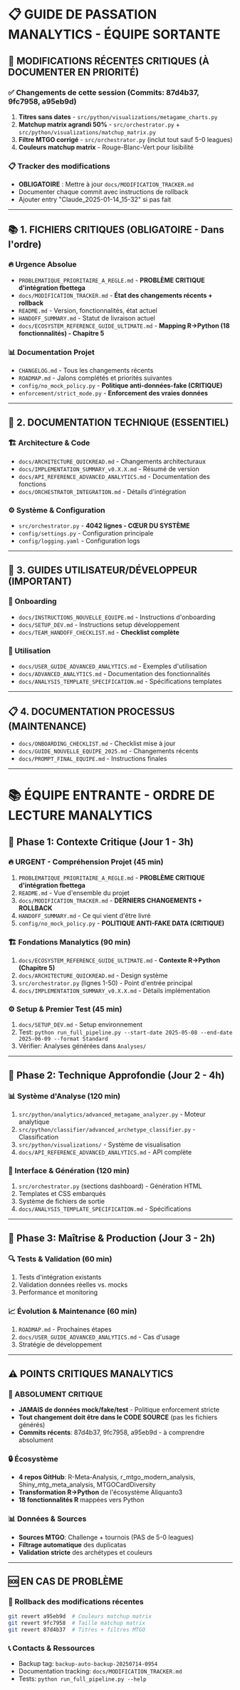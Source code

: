# 📋 GUIDE DE PASSATION MANALYTICS - ÉQUIPE SORTANTE

## 🎯 MODIFICATIONS RÉCENTES CRITIQUES (À DOCUMENTER EN PRIORITÉ)

### ✅ Changements de cette session (Commits: 87d4b37, 9fc7958, a95eb9d)
1. **Titres sans dates** - `src/python/visualizations/metagame_charts.py`
2. **Matchup matrix agrandi 50%** - `src/orchestrator.py` + `src/python/visualizations/matchup_matrix.py`
3. **Filtre MTGO corrigé** - `src/orchestrator.py` (inclut tout sauf 5-0 leagues)
4. **Couleurs matchup matrix** - Rouge-Blanc-Vert pour lisibilité

### 📋 Tracker des modifications
- **OBLIGATOIRE** : Mettre à jour `docs/MODIFICATION_TRACKER.md`
- Documenter chaque commit avec instructions de rollback
- Ajouter entry "Claude_2025-01-14_15-32" si pas fait

---

## 📚 1. FICHIERS CRITIQUES (OBLIGATOIRE - Dans l'ordre)

### 🔥 Urgence Absolue
- `PROBLEMATIQUE_PRIORITAIRE_A_REGLE.md` - **PROBLÈME CRITIQUE d'intégration fbettega**
- `docs/MODIFICATION_TRACKER.md` - **État des changements récents + rollback**
- `README.md` - Version, fonctionnalités, état actuel
- `HANDOFF_SUMMARY.md` - Statut de livraison actuel
- `docs/ECOSYSTEM_REFERENCE_GUIDE_ULTIMATE.md` - **Mapping R→Python (18 fonctionnalités) - Chapitre 5**

### 📊 Documentation Projet
- `CHANGELOG.md` - Tous les changements récents
- `ROADMAP.md` - Jalons complétés et priorités suivantes
- `config/no_mock_policy.py` - **Politique anti-données-fake (CRITIQUE)**
- `enforcement/strict_mode.py` - **Enforcement des vraies données**

---

## 🔧 2. DOCUMENTATION TECHNIQUE (ESSENTIEL)

### 🏗️ Architecture & Code
- `docs/ARCHITECTURE_QUICKREAD.md` - Changements architecturaux
- `docs/IMPLEMENTATION_SUMMARY_v0.X.X.md` - Résumé de version
- `docs/API_REFERENCE_ADVANCED_ANALYTICS.md` - Documentation des fonctions
- `docs/ORCHESTRATOR_INTEGRATION.md` - Détails d'intégration

### ⚙️ Système & Configuration
- `src/orchestrator.py` - **4042 lignes - CŒUR DU SYSTÈME**
- `config/settings.py` - Configuration principale
- `config/logging.yaml` - Configuration logs

---

## 👥 3. GUIDES UTILISATEUR/DÉVELOPPEUR (IMPORTANT)

### 🚀 Onboarding
- `docs/INSTRUCTIONS_NOUVELLE_EQUIPE.md` - Instructions d'onboarding
- `docs/SETUP_DEV.md` - Instructions setup développement
- `docs/TEAM_HANDOFF_CHECKLIST.md` - **Checklist complète**

### 📖 Utilisation
- `docs/USER_GUIDE_ADVANCED_ANALYTICS.md` - Exemples d'utilisation
- `docs/ADVANCED_ANALYTICS.md` - Documentation des fonctionnalités
- `docs/ANALYSIS_TEMPLATE_SPECIFICATION.md` - Spécifications templates

---

## 📋 4. DOCUMENTATION PROCESSUS (MAINTENANCE)

- `docs/ONBOARDING_CHECKLIST.md` - Checklist mise à jour
- `docs/GUIDE_NOUVELLE_EQUIPE_2025.md` - Changements récents
- `docs/PROMPT_FINAL_EQUIPE.md` - Instructions finales

---

# 📚 ÉQUIPE ENTRANTE - ORDRE DE LECTURE MANALYTICS

## 🎯 Phase 1: Contexte Critique (Jour 1 - 3h)

### 🔥 URGENT - Compréhension Projet (45 min)
1. `PROBLEMATIQUE_PRIORITAIRE_A_REGLE.md` - **PROBLÈME CRITIQUE d'intégration fbettega**
2. `README.md` - Vue d'ensemble du projet
3. `docs/MODIFICATION_TRACKER.md` - **DERNIERS CHANGEMENTS + ROLLBACK**
4. `HANDOFF_SUMMARY.md` - Ce qui vient d'être livré
5. `config/no_mock_policy.py` - **POLITIQUE ANTI-FAKE DATA (CRITIQUE)**

### 🏗️ Fondations Manalytics (90 min)
1. `docs/ECOSYSTEM_REFERENCE_GUIDE_ULTIMATE.md` - **Contexte R→Python (Chapitre 5)**
2. `docs/ARCHITECTURE_QUICKREAD.md` - Design système
3. `src/orchestrator.py` (lignes 1-50) - Point d'entrée principal
4. `docs/IMPLEMENTATION_SUMMARY_v0.X.X.md` - Détails implémentation

### ⚙️ Setup & Premier Test (45 min)
1. `docs/SETUP_DEV.md` - Setup environnement
2. Test: `python run_full_pipeline.py --start-date 2025-05-08 --end-date 2025-06-09 --format Standard`
3. Vérifier: Analyses générées dans `Analyses/`

---

## 🔧 Phase 2: Technique Approfondie (Jour 2 - 4h)

### 📊 Système d'Analyse (120 min)
1. `src/python/analytics/advanced_metagame_analyzer.py` - Moteur analytique
2. `src/python/classifier/advanced_archetype_classifier.py` - Classification
3. `src/python/visualizations/` - Système de visualisation
4. `docs/API_REFERENCE_ADVANCED_ANALYTICS.md` - API complète

### 🎨 Interface & Génération (120 min)
1. `src/orchestrator.py` (sections dashboard) - Génération HTML
2. Templates et CSS embarqués
3. Système de fichiers de sortie
4. `docs/ANALYSIS_TEMPLATE_SPECIFICATION.md` - Spécifications

---

## 🚀 Phase 3: Maîtrise & Production (Jour 3 - 2h)

### 🔍 Tests & Validation (60 min)
1. Tests d'intégration existants
2. Validation données réelles vs. mocks
3. Performance et monitoring

### 📈 Évolution & Maintenance (60 min)
1. `ROADMAP.md` - Prochaines étapes
2. `docs/USER_GUIDE_ADVANCED_ANALYTICS.md` - Cas d'usage
3. Stratégie de développement

---

## ⚠️ POINTS CRITIQUES MANALYTICS

### 🚨 ABSOLUMENT CRITIQUE
- **JAMAIS de données mock/fake/test** - Politique enforcement stricte
- **Tout changement doit être dans le CODE SOURCE** (pas les fichiers générés)
- **Commits récents**: 87d4b37, 9fc7958, a95eb9d - à comprendre absolument

### 🔒 Écosystème
- **4 repos GitHub**: R-Meta-Analysis, r_mtgo_modern_analysis, Shiny_mtg_meta_analysis, MTGOCardDiversity
- **Transformation R→Python** de l'écosystème Aliquanto3
- **18 fonctionnalités R** mappées vers Python

### 📊 Données & Sources
- **Sources MTGO**: Challenge + tournois (PAS de 5-0 leagues)
- **Filtrage automatique** des duplicatas
- **Validation stricte** des archétypes et couleurs

---

## 🆘 EN CAS DE PROBLÈME

### 🔄 Rollback des modifications récentes
```bash
git revert a95eb9d  # Couleurs matchup matrix
git revert 9fc7958  # Taille matchup matrix
git revert 87d4b37  # Titres + filtres MTGO
```

### 📞 Contacts & Ressources
- Backup tag: `backup-auto-backup-20250714-0954`
- Documentation tracking: `docs/MODIFICATION_TRACKER.md`
- Tests: `python run_full_pipeline.py --help`
